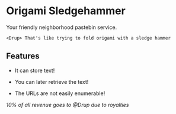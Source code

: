 # Origami Sledgehammer

Your friendly neighborhood pastebin service.

```
<Drup> That's like trying to fold origami with a sledge hammer
```

## Features

* It can store text!

* You can later retrieve the text!

* The URLs are not easily enumerable!


*10% of all revenue goes to @Drup due to royalties*
